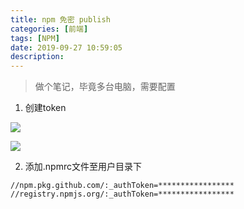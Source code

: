 ```yaml
---
title: npm 免密 publish
categories: [前端]
tags: [NPM]
date: 2019-09-27 10:59:05
description:
---
```


> 做个笔记，毕竟多台电脑，需要配置

1. 创建token

![](https://jiangtj-lab.github.io/pic-repo/img-apricot/20190927110154.png)

![](https://jiangtj-lab.github.io/pic-repo/img-apricot/20190927110633.png)

2. 添加.npmrc文件至用户目录下
```
//npm.pkg.github.com/:_authToken=*****************
//registry.npmjs.org/:_authToken=*****************
```
